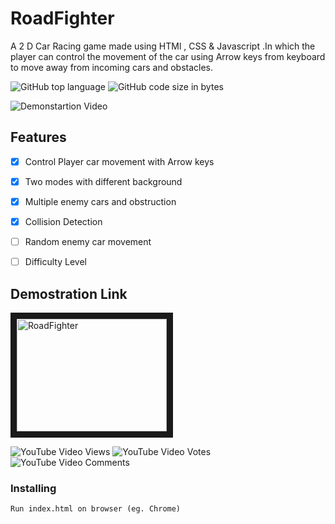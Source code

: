 

# RoadFighter

A 2 D Car Racing game made using HTMl , CSS & Javascript .In which the player can control the movement of the car using Arrow keys from keyboard to move away from incoming cars and obstacles.

![GitHub top language](https://img.shields.io/github/languages/top/amoldalwai/RoadFighter?style=plastic)
![GitHub code size in bytes](https://img.shields.io/github/languages/code-size/amoldalwai/RoadFighter?style=plastic)

![Demonstartion Video](https://j.gifs.com/p8A1nN.gif)



## Features 


- [x] Control Player car movement with Arrow keys
- [x] Two modes with different background
- [x] Multiple enemy cars and obstruction
- [x] Collision Detection
- [ ] Random enemy car movement
- [ ] Difficulty Level


## Demostration Link

<a href="http://www.youtube.com/watch?feature=player_embedded&v=TOLQMlnQpvk
" target="_blank"><img src="http://img.youtube.com/vi/TOLQMlnQpvk/0.jpg" 
alt="RoadFighter " width="240" height="180" border="10" /></a>

![YouTube Video Views](https://img.shields.io/youtube/views/TOLQMlnQpvk?style=plastic)
![YouTube Video Votes](https://img.shields.io/youtube/likes/TOLQMlnQpvk?style=social&withDislikes)
![YouTube Video Comments](https://img.shields.io/youtube/comments/TOLQMlnQpvk?style=social)


### Installing

```
Run index.html on browser (eg. Chrome)
```



